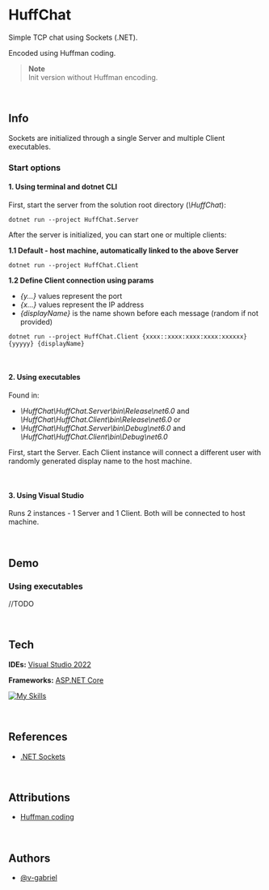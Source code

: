 # HuffChat

Simple TCP chat using Sockets (.NET).

Encoded using Huffman coding.

> **Note** <br>
Init version without Huffman encoding.

<br>

## Info

Sockets are initialized through a single Server and multiple Client executables.

### Start options

#### 1. Using terminal and dotnet CLI

First, start the server from the solution root directory (*\HuffChat*):

```terminal
dotnet run --project HuffChat.Server
```

After the server is initialized, you can start one or multiple clients:

**1.1 Default - host machine, automatically linked to the above Server**

```terminal
dotnet run --project HuffChat.Client
```

**1.2 Define Client connection using params**

 - *{y...}* values represent the port
 - *{x...}* values represent the IP address 
 - *{displayName}* is the name shown before each message (random if not provided)

```terminal
dotnet run --project HuffChat.Client {xxxx::xxxx:xxxx:xxxx:xxxxxx} {yyyyy} {displayName}
```

<br>

#### 2. Using executables

Found in:

- *\HuffChat\HuffChat.Server\bin\Release\net6.0* and *\HuffChat\HuffChat.Client\bin\Release\net6.0* or
- *\HuffChat\HuffChat.Server\bin\Debug\net6.0* and *\HuffChat\HuffChat.Client\bin\Debug\net6.0* 

First, start the Server. Each Client instance will connect a different user with randomly generated display name to the host machine.

<br>

#### 3. Using Visual Studio 

Runs 2 instances - 1 Server and 1 Client. Both will be connected to host machine.

<br>

## Demo

### Using executables

//TODO

<br>

## Tech

**IDEs:** [Visual Studio 2022](https://visualstudio.microsoft.com/vs/)

**Frameworks:** [ASP.NET Core](https://learn.microsoft.com/en-us/dotnet/fundamentals/)

[![My Skills](https://skillicons.dev/icons?i=dotnet,visualstudio)](https://skillicons.dev)

<br>

## References

- [.NET Sockets](https://learn.microsoft.com/en-us/dotnet/fundamentals/networking/sockets/socket-services)

<br>

## Attributions

- [Huffman coding](https://www.csharpstar.com/csharp-huffman-coding-using-dictionary/)

<br>

## Authors

- [@v-gabriel](https://github.com/v-gabriel)
